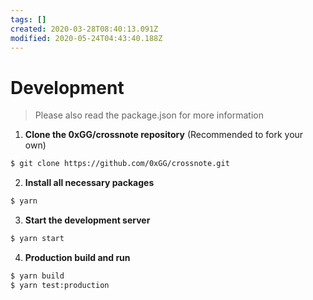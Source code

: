 ```yaml
---
tags: []
created: 2020-03-28T08:40:13.091Z
modified: 2020-05-24T04:43:40.188Z
---
```


# Development

> Please also read the package.json for more information

1. **Clone the 0xGG/crossnote repository** (Recommended to fork your own)

```bash
$ git clone https://github.com/0xGG/crossnote.git
```

2. **Install all necessary packages**

```bash
$ yarn
```

3. **Start the development server**

```bash
$ yarn start
```

4. **Production build and run**

```bash
$ yarn build
$ yarn test:production
```
